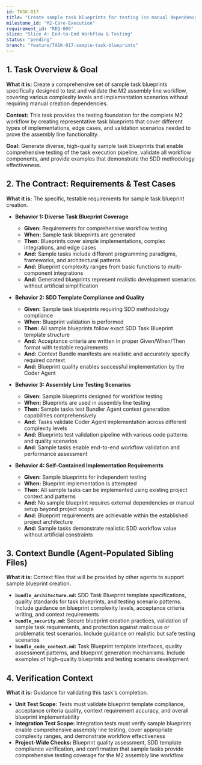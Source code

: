 ```yaml
---
id: TASK-017
title: "Create sample task blueprints for testing (no manual dependency)"
milestone_id: "M2-Core-Execution"
requirement_id: "REQ-005"
slice: "Slice 4: End-to-End Workflow & Testing"
status: "pending"
branch: "feature/TASK-017-sample-task-blueprints"
---
```


## 1. Task Overview & Goal

**What it is:** Create a comprehensive set of sample task blueprints specifically designed to test and validate the M2 assembly line workflow, covering various complexity levels and implementation scenarios without requiring manual creation dependencies.

**Context:** This task provides the testing foundation for the complete M2 workflow by creating representative task blueprints that cover different types of implementations, edge cases, and validation scenarios needed to prove the assembly line functionality.

**Goal:** Generate diverse, high-quality sample task blueprints that enable comprehensive testing of the task execution pipeline, validate all workflow components, and provide examples that demonstrate the SDD methodology effectiveness.

## 2. The Contract: Requirements & Test Cases

**What it is:** The specific, testable requirements for sample task blueprint creation.

* **Behavior 1: Diverse Task Blueprint Coverage**
  * **Given:** Requirements for comprehensive workflow testing
  * **When:** Sample task blueprints are generated
  * **Then:** Blueprints cover simple implementations, complex integrations, and edge cases
  * **And:** Sample tasks include different programming paradigms, frameworks, and architectural patterns
  * **And:** Blueprint complexity ranges from basic functions to multi-component integrations
  * **And:** Generated blueprints represent realistic development scenarios without artificial simplification

* **Behavior 2: SDD Template Compliance and Quality**
  * **Given:** Sample task blueprints requiring SDD methodology compliance
  * **When:** Blueprint validation is performed
  * **Then:** All sample blueprints follow exact SDD Task Blueprint template structure
  * **And:** Acceptance criteria are written in proper Given/When/Then format with testable requirements
  * **And:** Context Bundle manifests are realistic and accurately specify required context
  * **And:** Blueprint quality enables successful implementation by the Coder Agent

* **Behavior 3: Assembly Line Testing Scenarios**
  * **Given:** Sample blueprints designed for workflow testing
  * **When:** Blueprints are used in assembly line testing
  * **Then:** Sample tasks test Bundler Agent context generation capabilities comprehensively
  * **And:** Tasks validate Coder Agent implementation across different complexity levels
  * **And:** Blueprints test validation pipeline with various code patterns and quality scenarios
  * **And:** Sample tasks enable end-to-end workflow validation and performance assessment

* **Behavior 4: Self-Contained Implementation Requirements**
  * **Given:** Sample blueprints for independent testing
  * **When:** Blueprint implementation is attempted
  * **Then:** All sample tasks can be implemented using existing project context and patterns
  * **And:** No sample blueprint requires external dependencies or manual setup beyond project scope
  * **And:** Blueprint requirements are achievable within the established project architecture
  * **And:** Sample tasks demonstrate realistic SDD workflow value without artificial constraints

## 3. Context Bundle (Agent-Populated Sibling Files)

**What it is:** Context files that will be provided by other agents to support sample blueprint creation.

* **`bundle_architecture.md`:** SDD Task Blueprint template specifications, quality standards for task blueprints, and testing scenario patterns. Include guidance on blueprint complexity levels, acceptance criteria writing, and context requirements
* **`bundle_security.md`:** Secure blueprint creation practices, validation of sample task requirements, and protection against malicious or problematic test scenarios. Include guidance on realistic but safe testing scenarios
* **`bundle_code_context.md`:** Task Blueprint template interfaces, quality assessment patterns, and blueprint generation mechanisms. Include examples of high-quality blueprints and testing scenario development

## 4. Verification Context

**What it is:** Guidance for validating this task's completion.

* **Unit Test Scope:** Tests must validate blueprint template compliance, acceptance criteria quality, context requirement accuracy, and overall blueprint implementability
* **Integration Test Scope:** Integration tests must verify sample blueprints enable comprehensive assembly line testing, cover appropriate complexity ranges, and demonstrate workflow effectiveness
* **Project-Wide Checks:** Blueprint quality assessment, SDD template compliance verification, and confirmation that sample tasks provide comprehensive testing coverage for the M2 assembly line workflow